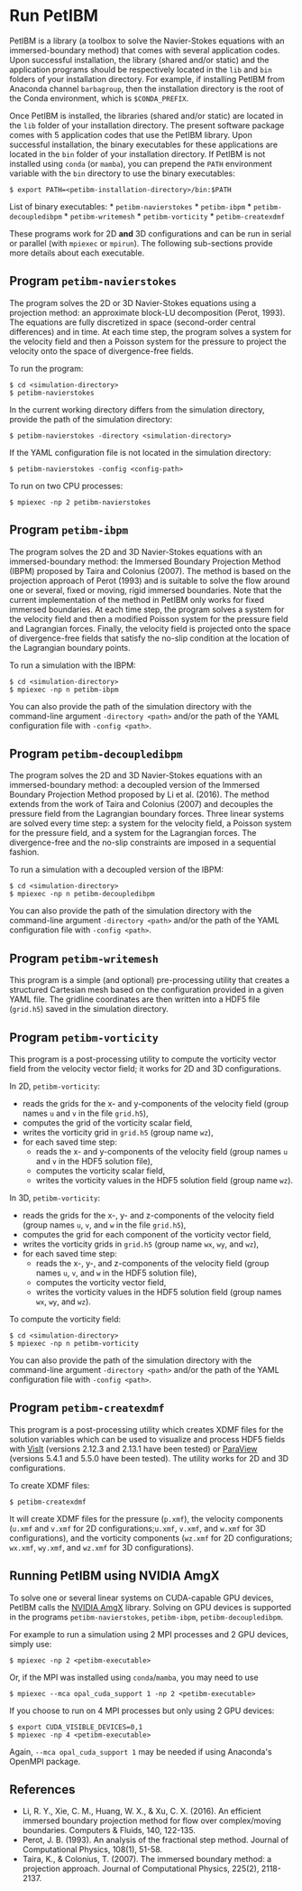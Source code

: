 # Run PetIBM

PetIBM is a library (a toolbox to solve the Navier-Stokes equations with an immersed-boundary method) that comes with several application codes.
Upon successful installation, the library (shared and/or static) and the application programs should be respectively located in the `lib` and `bin` folders of your installation directory.
For example, if installing PetIBM from Anaconda channel `barbagroup`, then the installation directory is the root of the Conda environment, which is `$CONDA_PREFIX`.

Once PetIBM is installed, the libraries (shared and/or static) are located in the `lib` folder of your installation directory.
The present software package comes with 5 application codes that use the PetIBM library.
Upon successful installation, the binary executables for these applications are located in the `bin` folder of your installation directory.
If PetIBM is not installed using `conda` (or `mamba`), you can prepend the `PATH` environment variable with the `bin` directory to use the binary executables:

```shell
$ export PATH=<petibm-installation-directory>/bin:$PATH
```

List of binary executables:
    * `petibm-navierstokes`
    * `petibm-ibpm`
    * `petibm-decoupledibpm`
    * `petibm-writemesh`
    * `petibm-vorticity`
    * `petibm-createxdmf`

These programs work for 2D **and** 3D configurations and can be run in serial or parallel (with `mpiexec` or `mpirun`).
The following sub-sections provide more details about each executable.

## Program `petibm-navierstokes`

The program solves the 2D or 3D Navier-Stokes equations using a projection method: an approximate block-LU decomposition (Perot, 1993).
The equations are fully discretized in space (second-order central differences) and in time.
At each time step, the program solves a system for the velocity field and then a Poisson system for the pressure to project the velocity onto the space of divergence-free fields.

To run the program:

```shell
$ cd <simulation-directory>
$ petibm-navierstokes
```

In the current working directory differs from the simulation directory, provide the path of the simulation directory:
```shell
$ petibm-navierstokes -directory <simulation-directory>
```
If the YAML configuration file is not located in the simulation directory:
```shell
$ petibm-navierstokes -config <config-path>
```
To run on two CPU processes:
```shell
$ mpiexec -np 2 petibm-navierstokes
```

## Program `petibm-ibpm`

The program solves the 2D and 3D Navier-Stokes equations with an immersed-boundary method: the Immersed Boundary Projection Method (IBPM) proposed by Taira and Colonius (2007).
The method is based on the projection approach of Perot (1993) and is suitable to solve the flow around one or several, fixed or moving, rigid immersed boundaries.
Note that the current implementation of the method in PetIBM only works for fixed immersed boundaries.
At each time step, the program solves a system for the velocity field and then a modified Poisson system for the pressure field and Lagrangian forces.
Finally, the velocity field  is projected onto the space of divergence-free fields that satisfy the no-slip condition at the location of the Lagrangian boundary points.

To run a simulation with the IBPM:
```shell
$ cd <simulation-directory>
$ mpiexec -np n petibm-ibpm
```
You can also provide the path of the simulation directory with the command-line argument `-directory <path>` and/or the path of the YAML configuration file with `-config <path>`.


## Program `petibm-decoupledibpm`

The program solves the 2D and 3D Navier-Stokes equations with an immersed-boundary method: a decoupled version of the Immersed Boundary Projection Method proposed by Li et al. (2016).
The method extends from the work of Taira and Colonius (2007) and decouples the pressure field from the Lagrangian boundary forces.
Three linear systems are solved every time step: a system for the velocity field, a Poisson system for the pressure field, and a system for the Lagrangian forces.
The divergence-free and the no-slip constraints are imposed in a sequential fashion.

To run a simulation with a decoupled version of the IBPM:
```shell
$ cd <simulation-directory>
$ mpiexec -np n petibm-decoupledibpm
```
You can also provide the path of the simulation directory with the command-line argument `-directory <path>` and/or the path of the YAML configuration file with `-config <path>`.

## Program `petibm-writemesh`

This program is a simple (and optional) pre-processing utility that creates a structured Cartesian mesh based on the configuration provided in a given YAML file.
The gridline coordinates are then written into a HDF5 file (`grid.h5`) saved in the simulation directory.


## Program `petibm-vorticity`

This program is a post-processing utility to compute the vorticity vector field from the velocity vector field; it works for 2D and 3D configurations.

In 2D, `petibm-vorticity`:
- reads the grids for the x- and y-components of the velocity field (group names `u` and `v` in the file `grid.h5`),
- computes the grid of the vorticity scalar field,
- writes the vorticity grid in `grid.h5` (group name `wz`),
- for each saved time step:
    + reads the x- and y-components of the velocity field (group names `u` and `v` in the HDF5 solution file),
    + computes the vorticity scalar field,
    + writes the vorticity values in the HDF5 solution field (group name `wz`).

In 3D, `petibm-vorticity`:
- reads the grids for the x-, y- and z-components of the velocity field (group names `u`, `v`, and `w` in the file `grid.h5`),
- computes the grid for each component of the vorticity vector field,
- writes the vorticity grids in `grid.h5` (group name `wx`, `wy`, and `wz`),
- for each saved time step:
    + reads the x-, y-, and z-components of the velocity field (group names `u`, `v`, and `w` in the HDF5 solution file),
    + computes the vorticity vector field,
    + writes the vorticity values in the HDF5 solution field (group names `wx`, `wy`, and `wz`).

To compute the vorticity field:
```shell
$ cd <simulation-directory>
$ mpiexec -np n petibm-vorticity
```
You can also provide the path of the simulation directory with the command-line argument `-directory <path>` and/or the path of the YAML configuration file with `-config <path>`.


## Program `petibm-createxdmf`

This program is a post-processing utility which creates XDMF files for the solution variables which can be used to visualize and process HDF5 fields with [VisIt](https://wci.llnl.gov/simulation/computer-codes/visit/) (versions 2.12.3 and 2.13.1 have been tested) or [ParaView](https://www.paraview.org/) (versions 5.4.1 and 5.5.0 have been tested).
The utility works for 2D and 3D configurations.

To create XDMF files:
```shell
$ petibm-createxdmf
```
It will create XDMF files for the pressure (`p.xmf`), the velocity components (`u.xmf` and `v.xmf` for 2D configurations;`u.xmf`, `v.xmf`, and `w.xmf` for 3D configurations), and the vorticity components (`wz.xmf` for 2D configurations; `wx.xmf`, `wy.xmf`, and `wz.xmf` for 3D configurations).


## Running PetIBM using NVIDIA AmgX

To solve one or several linear systems on CUDA-capable GPU devices, PetIBM calls the [NVIDIA AmgX](https://github.com/NVIDIA/AMGX) library.
Solving on GPU devices is supported in the programs `petibm-navierstokes`, `petibm-ibpm`, `petibm-decoupledibpm`.

For example to run a simulation using 2 MPI processes and 2 GPU devices, simply use:
```shell
$ mpiexec -np 2 <petibm-executable>
```
Or, if the MPI was installed using `conda`/`mamba`, you may need to use
```shell
$ mpiexec --mca opal_cuda_support 1 -np 2 <petibm-executable>
```
If you choose to run on 4 MPI processes but only using 2 GPU devices:

```shell
$ export CUDA_VISIBLE_DEVICES=0,1
$ mpiexec -np 4 <petibm-executable>
```

Again, `--mca opal_cuda_support 1` may be needed if using Anaconda's OpenMPI package.


## References

* Li, R. Y., Xie, C. M., Huang, W. X., & Xu, C. X. (2016). An efficient immersed boundary projection method for flow over complex/moving boundaries. Computers & Fluids, 140, 122-135.
* Perot, J. B. (1993). An analysis of the fractional step method. Journal of Computational Physics, 108(1), 51-58.
* Taira, K., & Colonius, T. (2007). The immersed boundary method: a projection approach. Journal of Computational Physics, 225(2), 2118-2137.
